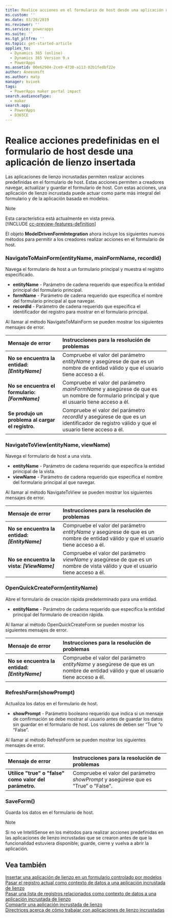 ```yaml
---
title: Realice acciones en el formulario de host desde una aplicación de lienzo insertada | MicrosoftDocs
ms.custom: ''
ms.date: 03/29/2019
ms.reviewer: ''
ms.service: powerapps
ms.suite: ''
ms.tgt_pltfrm: ''
ms.topic: get-started-article
applies_to:
  - Dynamics 365 (online)
  - Dynamics 365 Version 9.x
  - PowerApps
ms.assetid: 00e62904-2ce9-4730-a113-02b1fedbf22e
author: Aneesmsft
ms.author: matp
manager: kvivek
tags:
  - PowerApps maker portal impact
search.audienceType:
  - maker
search.app:
  - PowerApps
  - D365CE
---
```

# <a name="perform-predefined-actions-on-the-host-form-from-within-an-embedded-canvas-app"></a>Realice acciones predefinidas en el formulario de host desde una aplicación de lienzo insertada
Las aplicaciones de lienzo incrustadas permiten realizar acciones predefinidas en el formulario de host. Estas acciones permiten a creadores navegar, actualizar y guardar el formulario de host. Con estas acciones, una aplicación de lienzo incrustada puede actuar como parte más integral del formulario y de la aplicación basada en modelos.  

> [!NOTE]
> Esta característica está actualmente en vista previa. <br />
> [!INCLUDE [cc-preview-features-definition](../../includes/cc-preview-features-definition.md)] 

El objeto **ModelDrivenFormIntegration** ahora incluye los siguientes nuevos métodos para permitir a los creadores realizar acciones en el formulario de host.  
  
### <a name="navigatetomainformentityname-mainformname-recordid"></a>NavigateToMainForm(entityName, mainFormName, recordId)
Navega el formulario de host a un formulario principal y muestra el registro especificado.  
* **entityName** - Parámetro de cadena requerido que especifica la entidad principal del formulario principal.  
* **formName** - Parámetro de cadena requerido que especifica el nombre del formulario principal al que navegar.  
* **recordId** - Parámetro de cadena requerido que especifica el identificador del registro para mostrar en el formulario principal.  
 
Al llamar al método NavigateToMainForm se pueden mostrar los siguientes mensajes de error.
  
| Mensaje de error | Instrucciones para la resolución de problemas |
|:--------------|:-------------------------|
|**No se encuentra la entidad: *[EntityName]*** | Compruebe el valor del parámetro *entityName* y asegúrese de que es un nombre de entidad válido y que el usuario tiene acceso a él. |
|**No se encuentra el formulario: *[FormName]*** | Compruebe el valor del parámetro *mainFormName* y asegúrese de que es un nombre de formulario principal y que el usuario tiene acceso a él. |
|**Se produjo un problema al cargar el registro.** | Compruebe el valor del parámetro *recordId* y asegúrese de que es un identificador de registro válido y que el usuario tiene acceso a él. |
  
  
### <a name="navigatetoviewentityname-viewname"></a>NavigateToView(entityName, viewName)
Navega el formulario de host a una vista.  
* **entityName** - Parámetro de cadena requerido que especifica la entidad principal de la vista.  
* **viewName** - Parámetro de cadena requerido que especifica el nombre del formulario principal al que navegar.  
 
Al llamar al método NavigateToView se pueden mostrar los siguientes mensajes de error.
  
| Mensaje de error | Instrucciones para la resolución de problemas |
|:--------------|:-------------------------|
|**No se encuentra la entidad: *[EntityName]*** | Compruebe el valor del parámetro *entityName* y asegúrese de que es un nombre de entidad válido y que el usuario tiene acceso a él. |
|**No se encuentra la vista: *[ViewName]*** | Compruebe el valor del parámetro *viewName* y asegúrese de que es un nombre de vista válido y que el usuario tiene acceso a él. |
  
  
### <a name="openquickcreateformentityname"></a>OpenQuickCreateForm(entityName)  
Abre el formulario de creación rápida predeterminado para una entidad.  
* **entityName** - Parámetro de cadena requerido que especifica la entidad principal del formulario de creación rápida.  
 
Al llamar al método OpenQuickCreateForm se pueden mostrar los siguientes mensajes de error.
  
| Mensaje de error | Instrucciones para la resolución de problemas |
|:--------------|:-------------------------|
|**No se encuentra la entidad: *[EntityName]*** | Compruebe el valor del parámetro *entityName* y asegúrese de que es un nombre de entidad válido y que el usuario tiene acceso a él. |
  
  
### <a name="refreshformshowprompt"></a>RefreshForm(showPrompt)  
Actualiza los datos en el formulario de host.  
* **showPrompt** - Parámetro booleano requerido que indica si un mensaje de confirmación se debe mostrar al usuario antes de guardar los datos sin guardar en el formulario de host. Los valores de deben ser “True “o “False”.
 
Al llamar al método RefreshForm se pueden mostrar los siguientes mensajes de error.
  
| Mensaje de error | Instrucciones para la resolución de problemas |
|:--------------|:-------------------------|
|**Utilice "true" o "false" como valor del parámetro.** | Compruebe el valor del parámetro *showPrompt* y asegúrese que es ”True” o ”False”. |
  
  
### <a name="saveform"></a>SaveForm()  
Guarda los datos en el formulario de host.  


> [!NOTE]
> Si no ve IntelliSense en los métodos para realizar acciones predefinidas en las aplicaciones de lienzo incrustadas que se crearon antes de que la funcionalidad estuviera disponible; guarde, cierre y vuelva a abrir la aplicación. 

## <a name="see-also"></a>Vea también
[Insertar una aplicación de lienzo en un formulario controlado por modelos](embed-canvas-app-in-form.md) <br />
[Pasar el registro actual como contexto de datos a una aplicación incrustada de lienzo](pass-current-embedded-canvas-app.md) <br />
[Pasar una lista de registros relacionados como contexto de datos a una aplicación incrustada de lienzo](pass-related-embedded-canvas-app.md) <br />
[Compartir una aplicación incrustada de lienzo](share-embedded-canvas-app.md) <br />
[Directrices acerca de cómo trabajar con aplicaciones de lienzo incrustadas](embedded-canvas-app-guidelines.md)
